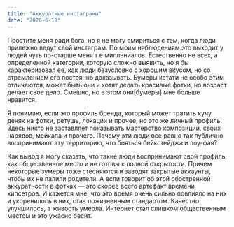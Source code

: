 ```yaml
---
title: "Аккуратные инстаграмы"
date: "2020-6-18"
---
```


Простите меня ради бога, но я не могу смириться с тем, когда люди прилежно ведут свой инстаграм. По моим наблюдениям это выходит у людей чуть по-старше меня т е миллениалов. Естественно не всех, а определенной категории, которую сложно выявить, но я бы характеризовал ее, как люди безусловно с хорошим вкусом, но со стремлением его постоянно доказывать. Бумеры кстати не особо этим отличаются, может быть они и хотят делать красивые фотки, но возраст делает свое дело. Смешно, но в этом они[бумеры] мне больше нравится.

Я понимаю, если это профиль бренда, который может тратить кучу деняк на фотки, ретушь, локации и прочее, но это же личный профиль. Здесь никто не заставляет показывать мастерство композиции, своих нарядов, мейкапа и прочего. Почему эти люди все равно так публично воспринимают эту территорию, что бояться бейкстейджа и лоу-фая? 

Как вывод я могу сказать, что такие люди воспринимают свой профиль, как общественное место и не готовы к полной открытости. Причем некоторые зумеры тоже стесняются и заводят закрытые аккаунты, чтобы их не палили родители. А если говорит об этой обостренной аккуратности в фотках — это скорее всего артефакт времени хипсетров. И кажется мне, что это время очень сильно повлияло на них и укоренилось в них, став пожизненным стандартом. Качество улучшилось, а живость умерла. Интернет стал слишком общественным местом и это ужасно бесит.